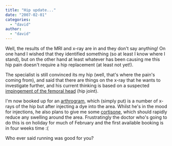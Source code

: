 ```yaml
---
title: "Hip update..."
date: "2007-02-01"
categories: 
  - "david"
author:
  - "david"
---
```


Well, the results of the MRI and x-ray are in and they don't say anything! On one hand I wished that they identified something (so at least I know where I stand), but on the other hand at least whatever has been causing me this hip pain doesn't require a hip replacement (at least not yet!).

The specialist is still convinced its my hip (well, that's where the pain's coming from), and said that there are things on the x-ray that he wants to investigate further, and his current thinking is based on a suspected [impingement of the femoral head](http://www.swedish.org/body.cfm?id=540#impingement) (hip joint).

I'm now booked up for an [arthrogram](http://www.webmd.com/hw/arthritis/hw198411.asp), which (simply put) is a number of x-rays of the hip but after injecting a dye into the area. Whilst he's in the mood for injections, he also plans to give me some [cortisone](http://www.webmd.com/content/article/42/1676_50444.htm), which should rapidly reduce any swelling around the area. Frustratingly the doctor who's going to do this is on holiday for much of February and the first available booking is in four weeks time :(

Who ever said running was good for you?
